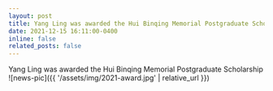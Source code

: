 ```yaml
---
layout: post
title: Yang Ling was awarded the Hui Binqing Memorial Postgraduate Scholarship
date: 2021-12-15 16:11:00-0400
inline: false
related_posts: false
---
```


Yang Ling was awarded the Hui Binqing Memorial Postgraduate Scholarship
![news-pic]({{ '/assets/img/2021-award.jpg' | relative_url }})
